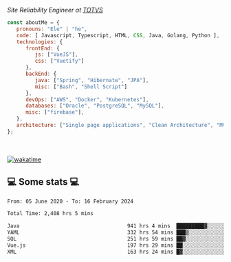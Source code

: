 <p><em>Site Reliability Engineer at <a href="https://www.totvs.com/">TOTVS</a></br>
</em></p>


```javascript
const aboutMe = {
   pronouns: "Ele" | "he",
   code: [ Javascript, Typescript, HTML, CSS, Java, Golang, Python ],
   technologies: {
      frontEnd: {
         js: ["VueJS"],
         css: ["Vuetify"]
      },
      backEnd: {
         java: ["Spring", "Hibernate", "JPA"],
         misc: ["Bash", "Shell Script"]
      },
      devOps: ["AWS", "Docker", "Kubernetes"],
      databases: ["Oracle", "PostgreSQL", "MySQL"],
      misc: ["firebase"],
   },
   architecture: ["Single page applications", "Clean Architecture", "MVC", "Microservices"],
};
```
</br></br>
[![wakatime](https://wakatime.com/badge/user/a3a8ed06-d304-4d6b-bc86-4adc418cdea7.svg)](https://wakatime.com/@a3a8ed06-d304-4d6b-bc86-4adc418cdea7)
<h2>💻 Some stats 💻</h2>

<!--START_SECTION:waka-->

```txt
From: 05 June 2020 - To: 16 February 2024

Total Time: 2,408 hrs 5 mins

Java                                   941 hrs 4 mins  █████████▓░░░░░░░░░░░░░░░   39.08 %
YAML                                   332 hrs 54 mins ███▒░░░░░░░░░░░░░░░░░░░░░   13.82 %
SQL                                    251 hrs 59 mins ██▓░░░░░░░░░░░░░░░░░░░░░░   10.46 %
Vue.js                                 197 hrs 29 mins ██░░░░░░░░░░░░░░░░░░░░░░░   08.20 %
XML                                    163 hrs 24 mins █▓░░░░░░░░░░░░░░░░░░░░░░░   06.79 %
```

<!--END_SECTION:waka-->
